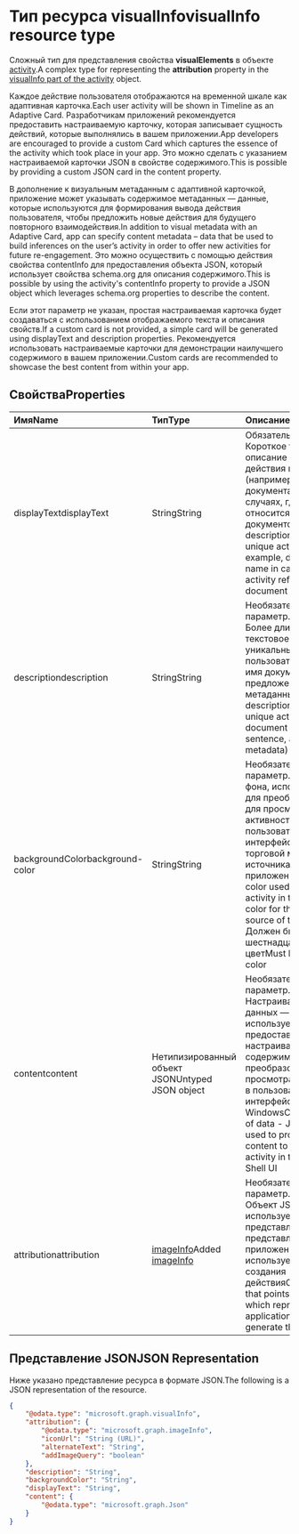 # <a name="visualinfo-resource-type"></a><span data-ttu-id="848b7-101">Тип ресурса visualInfo</span><span class="sxs-lookup"><span data-stu-id="848b7-101">visualInfo resource type</span></span>

<span data-ttu-id="848b7-102">Сложный тип для представления свойства **visualElements** в объекте [activity](../resources/projectrome_activity.md).</span><span class="sxs-lookup"><span data-stu-id="848b7-102">A complex type for representing the **attribution** property in the [visualInfo part of the activity](../resources/projectrome_activity.md) object.</span></span>

<span data-ttu-id="848b7-103">Каждое действие пользователя отображаются на временной шкале как адаптивная карточка.</span><span class="sxs-lookup"><span data-stu-id="848b7-103">Each user activity will be shown in Timeline as an Adaptive Card.</span></span> <span data-ttu-id="848b7-104">Разработчикам приложений рекомендуется предоставить настраиваемую карточку, которая записывает сущность действий, которые выполнялись в вашем приложении.</span><span class="sxs-lookup"><span data-stu-id="848b7-104">App developers are encouraged to provide a custom Card which captures the essence of the activity which took place in your app.</span></span> <span data-ttu-id="848b7-105">Это можно сделать с указанием настраиваемой карточки JSON в свойстве содержимого.</span><span class="sxs-lookup"><span data-stu-id="848b7-105">This is possible by providing a custom JSON card in the content property.</span></span>

<span data-ttu-id="848b7-106">В дополнение к визуальным метаданным с адаптивной карточкой, приложение может указывать содержимое метаданных — данные, которые используются для формирования вывода действия пользователя, чтобы предложить новые действия для будущего повторного взаимодействия.</span><span class="sxs-lookup"><span data-stu-id="848b7-106">In addition to visual metadata with an Adaptive Card, app can specify content metadata – data that be used to build inferences on the user’s activity in order to offer new activities for future re-engagement.</span></span> <span data-ttu-id="848b7-107">Это можно осуществить с помощью действия свойства contentInfo для предоставления объекта JSON, который использует свойства schema.org для описания содержимого.</span><span class="sxs-lookup"><span data-stu-id="848b7-107">This is possible by using the activity's contentInfo property to provide a JSON object which leverages schema.org properties to describe the content.</span></span>

<span data-ttu-id="848b7-108">Если этот параметр не указан, простая настраиваемая карточка будет создаваться с использованием отображаемого текста и описания свойств.</span><span class="sxs-lookup"><span data-stu-id="848b7-108">If a custom card is not provided, a simple card will be generated using displayText and description properties.</span></span> <span data-ttu-id="848b7-109">Рекомендуется использовать настраиваемые карточки для демонстрации наилучшего содержимого в вашем приложении.</span><span class="sxs-lookup"><span data-stu-id="848b7-109">Custom cards are recommended to showcase the best content from within your app.</span></span>

## <a name="properties"></a><span data-ttu-id="848b7-110">Свойства</span><span class="sxs-lookup"><span data-stu-id="848b7-110">Properties</span></span>

|<span data-ttu-id="848b7-111">Имя</span><span class="sxs-lookup"><span data-stu-id="848b7-111">Name</span></span> | <span data-ttu-id="848b7-112">Тип</span><span class="sxs-lookup"><span data-stu-id="848b7-112">Type</span></span> | <span data-ttu-id="848b7-113">Описание</span><span class="sxs-lookup"><span data-stu-id="848b7-113">Description</span></span>|
|:----|:------|:-----------|
|<span data-ttu-id="848b7-114">displayText</span><span class="sxs-lookup"><span data-stu-id="848b7-114">displayText</span></span> | <span data-ttu-id="848b7-115">String</span><span class="sxs-lookup"><span data-stu-id="848b7-115">String</span></span> | <span data-ttu-id="848b7-116">Обязательно.</span><span class="sxs-lookup"><span data-stu-id="848b7-116">Required.</span></span> <span data-ttu-id="848b7-117">Короткое текстовое описание уникального действия пользователя (например, имя документа в тех случаях, где действие относится к созданию документов)</span><span class="sxs-lookup"><span data-stu-id="848b7-117">Short text description of the user's unique activity (for example, document name in cases where an activity refers to document creation)</span></span>|
|<span data-ttu-id="848b7-118">description</span><span class="sxs-lookup"><span data-stu-id="848b7-118">description</span></span> | <span data-ttu-id="848b7-119">String</span><span class="sxs-lookup"><span data-stu-id="848b7-119">String</span></span> | <span data-ttu-id="848b7-120">Необязательный параметр.</span><span class="sxs-lookup"><span data-stu-id="848b7-120">Optional.</span></span> <span data-ttu-id="848b7-121">Более длинное текстовое описание уникальный активности пользователя (пример: имя документа, первое предложение и/или метаданные)</span><span class="sxs-lookup"><span data-stu-id="848b7-121">Longer text description of the user's unique activity (example: document name, first sentence, and/or metadata)</span></span>|
|<span data-ttu-id="848b7-122">backgroundColor</span><span class="sxs-lookup"><span data-stu-id="848b7-122">background-color</span></span> | <span data-ttu-id="848b7-123">String</span><span class="sxs-lookup"><span data-stu-id="848b7-123">String</span></span> | <span data-ttu-id="848b7-124">Необязательный параметр.</span><span class="sxs-lookup"><span data-stu-id="848b7-124">Optional.</span></span> <span data-ttu-id="848b7-125">Цвет фона, используемого для преобразования для просмотра активности в пользовательском интерфейсе - цвет торговой марки для источника действия приложения.</span><span class="sxs-lookup"><span data-stu-id="848b7-125">Background color used to render the activity in the UI - brand color for the application source of the activity.</span></span> <span data-ttu-id="848b7-126">Должен быть допустим шестнадцатеричный цвет</span><span class="sxs-lookup"><span data-stu-id="848b7-126">Must be a valid hex color</span></span>|
|<span data-ttu-id="848b7-127">content</span><span class="sxs-lookup"><span data-stu-id="848b7-127">content</span></span> | <span data-ttu-id="848b7-128">Нетипизированный объект JSON</span><span class="sxs-lookup"><span data-stu-id="848b7-128">Untyped JSON object</span></span> | <span data-ttu-id="848b7-129">Необязательный параметр.</span><span class="sxs-lookup"><span data-stu-id="848b7-129">Optional.</span></span> <span data-ttu-id="848b7-130">Настраиваемые части данных — объект JSON, используемый для предоставления настраиваемого содержимого для преобразования для просмотра активности в пользовательском интерфейсе оболочки Windows</span><span class="sxs-lookup"><span data-stu-id="848b7-130">Custom piece of data - JSON object used to provide custom content to render the activity in the Windows Shell UI</span></span>|
|<span data-ttu-id="848b7-131">attribution</span><span class="sxs-lookup"><span data-stu-id="848b7-131">attribution</span></span> | <span data-ttu-id="848b7-132">[imageInfo](../resources/projectrome_imageinfo.md)</span><span class="sxs-lookup"><span data-stu-id="848b7-132">Added [imageInfo](../resources/projectrome_imageinfo.md)</span></span> | <span data-ttu-id="848b7-133">Необязательный параметр.</span><span class="sxs-lookup"><span data-stu-id="848b7-133">Optional.</span></span> <span data-ttu-id="848b7-134">Объект JSON, используемый для представления значка, представляющего приложение, используемое для создания действия</span><span class="sxs-lookup"><span data-stu-id="848b7-134">Optional; URI that points to an icon which represents the application used to generate the activity</span></span>|

## <a name="json-representation"></a><span data-ttu-id="848b7-135">Представление JSON</span><span class="sxs-lookup"><span data-stu-id="848b7-135">JSON Representation</span></span>

<span data-ttu-id="848b7-136">Ниже указано представление ресурса в формате JSON.</span><span class="sxs-lookup"><span data-stu-id="848b7-136">The following is a JSON representation of the resource.</span></span>

<!-- {
  "blockType": "resource",
  "optionalProperties": [
    "attribution",
    "description",
    "backgroundColor",
    "content"
  ],
  "@odata.type": "microsoft.graph.visualInfo"
}-->

```json
{
    "@odata.type": "microsoft.graph.visualInfo",
    "attribution": {
        "@odata.type": "microsoft.graph.imageInfo",
        "iconUrl": "String (URL)",
        "alternateText": "String",
        "addImageQuery": "boolean"
    },
    "description": "String",
    "backgroundColor": "String",
    "displayText": "String",
    "content": {
        "@odata.type": "microsoft.graph.Json"
    }
}
```

<!-- uuid: 8fcb5dbc-d5aa-4681-8e31-b001d5168d79
2017-06-07 14:57:30 UTC -->
<!-- {
  "type": "#page.annotation",
  "description": "visualinfo resource",
  "keywords": "",
  "section": "documentation",
  "tocPath": ""
}-->
